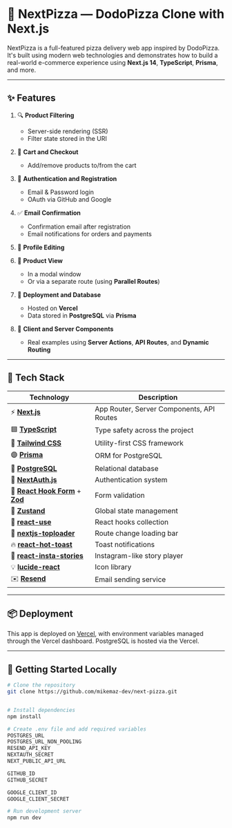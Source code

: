 # 🍕 NextPizza — DodoPizza Clone with Next.js

NextPizza is a full-featured pizza delivery web app inspired by DodoPizza. It's built using modern web technologies and demonstrates how to build a real-world e-commerce experience using **Next.js 14**, **TypeScript**, **Prisma**, and more.

---

## ✨ Features

1. 🔍 **Product Filtering**  
   - Server-side rendering (SSR)  
   - Filter state stored in the URI

2. 🛒 **Cart and Checkout**  
   - Add/remove products to/from the cart 

3. 🔐 **Authentication and Registration**  
   - Email & Password login  
   - OAuth via GitHub and Google

4. ✅ **Email Confirmation**  
   - Confirmation email after registration  
   - Email notifications for orders and payments

5. 👤 **Profile Editing**

7. 🍕 **Product View**  
   - In a modal window  
   - Or via a separate route (using **Parallel Routes**)

8. 🚀 **Deployment and Database**  
   - Hosted on **Vercel**  
   - Data stored in **PostgreSQL** via **Prisma**

9. 🧠 **Client and Server Components**  
   - Real examples using **Server Actions**, **API Routes**, and **Dynamic Routing**

---

## 🧰 Tech Stack

| Technology              | Description                              |
|-------------------------|------------------------------------------|
| ⚡ **[Next.js](https://nextjs.org/)**        | App Router, Server Components, API Routes |
| 🟦 **[TypeScript](https://www.typescriptlang.org/)** | Type safety across the project           |
| 💨 **[Tailwind CSS](https://tailwindcss.com/)** | Utility-first CSS framework              |
| 🟣 **[Prisma](https://www.prisma.io/)**      | ORM for PostgreSQL                       |
| 🐘 **[PostgreSQL](https://www.postgresql.org/)** | Relational database                      |
| 🔐 **[NextAuth.js](https://next-auth.js.org/)** | Authentication system                    |
| 📝 **[React Hook Form](https://react-hook-form.com/)** + **[Zod](https://zod.dev/)** | Form validation                          |
| 🐻 **[Zustand](https://zustand-demo.pmnd.rs/)** | Global state management                  |
| 🔁 **[react-use](https://github.com/streamich/react-use)** | React hooks collection                   |
| 📶 **[nextjs-toploader](https://www.npmjs.com/package/nextjs-toploader)** | Route change loading bar                 |
| 🔥 **[react-hot-toast](https://react-hot-toast.com/)** | Toast notifications                      |
| 📸 **[react-insta-stories](https://www.npmjs.com/package/react-insta-stories)** | Instagram-like story player              |
| 💡 **[lucide-react](https://lucide.dev/)**   | Icon library                             |
| ✉️ **[Resend](https://resend.com/)**         | Email sending service                    |

---

## 📦 Deployment

This app is deployed on [Vercel](https://vercel.com/), with environment variables managed through the Vercel dashboard. PostgreSQL is hosted via the Vercel.

---

## 🧪 Getting Started Locally

```bash
# Clone the repository
git clone https://github.com/mikemaz-dev/next-pizza.git


# Install dependencies
npm install

# Create .env file and add required variables
POSTGRES_URL
POSTGRES_URL_NON_POOLING
RESEND_API_KEY
NEXTAUTH_SECRET
NEXT_PUBLIC_API_URL

GITHUB_ID
GITHUB_SECRET

GOOGLE_CLIENT_ID
GOOGLE_CLIENT_SECRET

# Run development server
npm run dev
